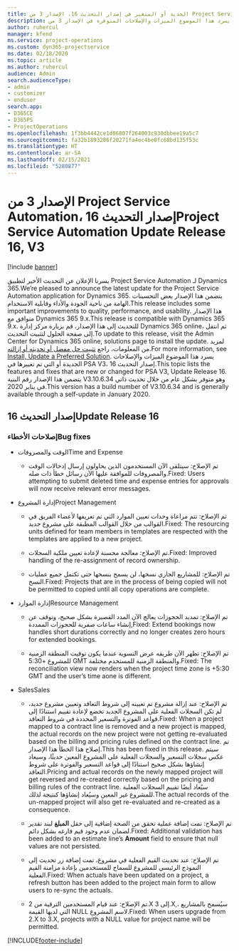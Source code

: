 ```yaml
---
title: الجديد أو المتغير في إصدار التحديث 16، الإصدار 3 من Project Service Automation
description: يسرد هذا الموضوع الميزات والإصلاحات المتوفرة في الإصدار 3 من Project Service Automation، إصدار التحديث 16.
author: ruhercul
manager: kfend
ms.service: project-operations
ms.custom: dyn365-projectservice
ms.date: 02/18/2020
ms.topic: article
ms.author: ruhercul
audience: Admin
search.audienceType:
- admin
- customizer
- enduser
search.app:
- D365CE
- D365PS
- ProjectOperations
ms.openlocfilehash: 1f3bb4442ce1d06807f264003c930dbbee19a5c7
ms.sourcegitcommit: fa32b1893286f20271fa4ec4be8fc68bd135f53c
ms.translationtype: HT
ms.contentlocale: ar-SA
ms.lasthandoff: 02/15/2021
ms.locfileid: "5280877"
---
```

# <a name="project-service-automation-update-release-16-v3"></a><span data-ttu-id="fbc9d-103">الإصدار 3 من Project Service Automation، إصدار التحديث 16</span><span class="sxs-lookup"><span data-stu-id="fbc9d-103">Project Service Automation Update Release 16, V3</span></span>

[!include [banner](../includes/psa-now-project-operations.md)]

<span data-ttu-id="fbc9d-104">يسرنا الإعلان عن التحديث الأخير لتطبيق Project Service Automation لـ Dynamics 365.</span><span class="sxs-lookup"><span data-stu-id="fbc9d-104">We’re pleased to announce the latest update for the Project Service Automation application for Dynamics 365.</span></span> <span data-ttu-id="fbc9d-105">يتضمن هذا الإصدار بعض التحسينات الهامة من ناحية الجودة والأداء وقابلية الاستخدام.</span><span class="sxs-lookup"><span data-stu-id="fbc9d-105">This release includes some important improvements to quality, performance, and usability.</span></span>  <span data-ttu-id="fbc9d-106">هذا الإصدار متوافق مع Dynamics 365 9.x.</span><span class="sxs-lookup"><span data-stu-id="fbc9d-106">This release is compatible with Dynamics 365 9.x.</span></span> <span data-ttu-id="fbc9d-107">للتحديث إلى هذا الإصدار، قم بزيارة مركز إدارة Dynamics 365 online، ثم انتقل إلى صفحة الحلول لتثبيت التحديث.</span><span class="sxs-lookup"><span data-stu-id="fbc9d-107">To update to this release, visit the Admin Center for Dynamics 365 online, solutions page to install the update.</span></span> <span data-ttu-id="fbc9d-108">لمزيد من المعلومات، راجع [تثبيت حل مفضل أو تحديثه أو إزالته](https://docs.microsoft.com/dynamics365/project-service/upgrade-psa-home-page).</span><span class="sxs-lookup"><span data-stu-id="fbc9d-108">For more information, see [Install, Update a Preferred Solution](https://docs.microsoft.com/dynamics365/project-service/upgrade-psa-home-page).</span></span>
<span data-ttu-id="fbc9d-109">يسرد هذا الموضوع الميزات والإصلاحات الجديدة أو التي تم تغييرها في PSA V3، إصدار التحديث 16.</span><span class="sxs-lookup"><span data-stu-id="fbc9d-109">This topic lists the features and fixes that are new or changed for PSA V3, Update Release 16.</span></span> <span data-ttu-id="fbc9d-110">يتضمن هذا الإصدار رقم البنية V3.10.6.34 وهو متوفر بشكل عام من خلال تحديث ذاتي في يناير 2020.</span><span class="sxs-lookup"><span data-stu-id="fbc9d-110">This version has a build number of V3.10.6.34 and is generally available through a self-update in January 2020.</span></span>


## <a name="update-release-16"></a><span data-ttu-id="fbc9d-111">إصدار التحديث 16</span><span class="sxs-lookup"><span data-stu-id="fbc9d-111">Update Release 16</span></span>

### <a name="bug-fixes"></a><span data-ttu-id="fbc9d-112">إصلاحات الأخطاء</span><span class="sxs-lookup"><span data-stu-id="fbc9d-112">Bug fixes</span></span>

-   <span data-ttu-id="fbc9d-113">الوقت والمصروفات</span><span class="sxs-lookup"><span data-stu-id="fbc9d-113">Time and Expense</span></span>

    -   <span data-ttu-id="fbc9d-114">تم الإصلاح: سيتلقى الآن المستخدمون الذين يحاولون إرسال إدخالات الوقت والمصروفات للموافقة عليها الآن رسائل خطأ ذات صله.</span><span class="sxs-lookup"><span data-stu-id="fbc9d-114">Fixed: Users attempting to submit deleted time and expense entries for approvals will now receive relevant error messages.</span></span>

-   <span data-ttu-id="fbc9d-115">إدارة المشروع</span><span class="sxs-lookup"><span data-stu-id="fbc9d-115">Project Management</span></span>

    -   <span data-ttu-id="fbc9d-116">تم الإصلاح: تتم مراعاة وحدات تعيين الموارد‬ التي تم تعريفها لأعضاء الفريق في القوالب من خلال القوالب المطبقة على مشروع جديد.</span><span class="sxs-lookup"><span data-stu-id="fbc9d-116">Fixed: The resourcing units defined for team members in templates are respected with the templates are applied to a new project.</span></span>

    -   <span data-ttu-id="fbc9d-117">تم الإصلاح: معالجة محسنة لإعادة تعيين ملكية السجلات.</span><span class="sxs-lookup"><span data-stu-id="fbc9d-117">Fixed: Improved handling of the re-assignment of record ownership.</span></span>

    -   <span data-ttu-id="fbc9d-118">تم الإصلاح: للمشاريع الجاري نسخها، لن يسمح بنسخها حتى تكتمل جميع عمليات النسخ.</span><span class="sxs-lookup"><span data-stu-id="fbc9d-118">Fixed: Projects that are in the process of being copied will not be permitted to copied until all copy operations are complete.</span></span>

-   <span data-ttu-id="fbc9d-119">إدارة الموارد</span><span class="sxs-lookup"><span data-stu-id="fbc9d-119">Resource Management</span></span>

    -   <span data-ttu-id="fbc9d-120">تم الإصلاح: تمديد الحجوزات يعالج الآن المدد القصيرة بشكل صحيح، وتوقف عن إنشاء ساعات صفرية للحجوزات الممددة,</span><span class="sxs-lookup"><span data-stu-id="fbc9d-120">Fixed: Extend bookings now handles short durations correctly and no longer creates zero hours for extended bookings.</span></span>

    -   <span data-ttu-id="fbc9d-121">تم الإصلاح: تظهر الآن طريقه عرض التسوية عندما يكون توقيت المنطقة الزمنية للمشروع +5:30 GMT والمنطقة الزمنية للمستخدم مختلفة.</span><span class="sxs-lookup"><span data-stu-id="fbc9d-121">Fixed: The reconciliation view now renders when the project time zone is +5:30 GMT and the user’s time aone is different.</span></span>

-   <span data-ttu-id="fbc9d-122">‏‏Sales</span><span class="sxs-lookup"><span data-stu-id="fbc9d-122">Sales</span></span>

    -   <span data-ttu-id="fbc9d-123">تم الإصلاح: عند إزالة مشروع تم تعيينه إلى شروط التعاقد وتعيين مشروع جديد، لم تكن السجلات الفعلية على المشروع الجديد تخضع لإعادة تقييم استنادًا إلى قواعد الفوترة والتسعير المحددة في شروط التعاقد.</span><span class="sxs-lookup"><span data-stu-id="fbc9d-123">Fixed: When a project mapped to a contract line is removed and a new project is mapped, the actual records on the new project were not getting re-evaluated based on the billing and pricing rules defined on the contract line.</span></span> <span data-ttu-id="fbc9d-124">تم إصلاح هذا الخطأ هذا الإصدار.</span><span class="sxs-lookup"><span data-stu-id="fbc9d-124">This has been fixed in this release.</span></span> <span data-ttu-id="fbc9d-125">سيتم عكس سجلات التسعير والسجلات الفعلية على المشروع المعين حديثًا، وسيعاد إنشاؤها بشكل صحيح استنادًا إلى قواعد التسعير والفوترة على شروط التعاقد.</span><span class="sxs-lookup"><span data-stu-id="fbc9d-125">Pricing and actual records on the newly mapped project will get reversed and re-created correctly based on the pricing and billing rules of the contract line.</span></span> <span data-ttu-id="fbc9d-126">سيًعاد أيضًا تقييم السجلات الفعلية للمشروع غير المعين وسيُعاد إنشاؤها كنتيجة لذلك.</span><span class="sxs-lookup"><span data-stu-id="fbc9d-126">The actual records of the un-mapped project will also get re-evaluated and re-created as a consequence.</span></span>

    -   <span data-ttu-id="fbc9d-127">تم الإصلاح: تمت إضافة عملية تحقق من الصحة إضافية إلى حقل **المبلغ** لبند تقدير لضمان عدم وجود قيم فارغه بشكل دائم.</span><span class="sxs-lookup"><span data-stu-id="fbc9d-127">Fixed: Additional validation has been added to an estimate line’s **Amount** field to ensure that null values are not persisted.</span></span>

    -   <span data-ttu-id="fbc9d-128">تم الإصلاح: عند تحديث القيم الفعلية في مشروع، تمت إضافة زر تحديث إلى النموذج الرئيسي للمشروع للسماح للمستخدمين بإعادة مزامنة القيم الفعلية.</span><span class="sxs-lookup"><span data-stu-id="fbc9d-128">Fixed: When actuals have been updated on a project, a refresh button has been added to the project main form to allow users to re-sync the actuals.</span></span>

    -   <span data-ttu-id="fbc9d-129">تم الإصلاح: عند قيام المستخدمين الترقية من 2.X إلى 3.X,، سيُسمح بالمشاريع التي لديها القيمة NULL لاسم المشروع.</span><span class="sxs-lookup"><span data-stu-id="fbc9d-129">Fixed: When users upgrade from 2.X to 3.X, projects with a NULL value for project name will be permitted.</span></span>



[!INCLUDE[footer-include](../includes/footer-banner.md)]